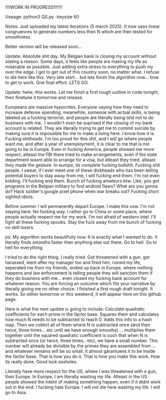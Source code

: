 !!!!WORK IN PROGRESS!!!!!!!

Useage: python3 QS.py -keysize 60

Notes: Just uploaded my latest iterations (5 march 2025). It now uses linear congruences to generate numbers less then N which are then tested for smoothness.

Better version will be released soon...


Update: Absolute shit day. My Belgian bank is closing my account without stating a reason. Some days, it feels like people are making my life as miserable as possible. Just adding extra stress to everything to push my over the edge. 
I got to get out of this country soon, no matter what. I refuse to die here like this. Very late start... but lets finish the algorithm now... time to get to work. One final effort. LETS GO.

Update: hehe, this works. Let me finish a first rough outline in code tonight, then finetune it tomorrow and release.

Europeans are massive hypocrites. Everyone saying how they need to increase defense spending, meanwhile, someone with actual skills, is being labeled as a fucking terrorist, and people are literally being told not to do business with me.. I wouldn't even be suprised if the closing of my bank account is related. They are literally trying to get me to commit suicide by making sure it is impossible for me to make a living here. I know how it is. Fucking shitheads. I'm too proud for this shit, and I will go where people want me, and after a year of unemployment, it is clear to me that is not going to be in Europe. Even in fucking America, people showed me more respect, atleast the FBI there tried to make arrangements, even if the state department wasnt able to arrange for a visa, but atleast they tried, atleast they made the gesture. In europe, its complete fucking bullshit. Fucking shit people. I swear, if I ever meet one of these dickheads who has been telling potential buyers to stay away from me, I will fucking end them. I'm not even kidding. I'll fucking end them. Bunch of fucking amateurs btw. Like, you got programs in the Belgian military to find android flaws? What are you gonna do? Hack soldier's google pixel phone when war breaks out? Fucking short sighted idiots.

Before summer I will permanently depart Europe. I make this vow. I'm not staying here. No fucking way. I rather go to China or some place, where people actually respect me for my work.
I'm not afraid of western intel. I'll fight all these fucking spooks. Stay the fuck away from me bunch of fucking no skill losers.

ps: My algorithm works beautifully now. It is exactly what I wanted to do. It literally finds smooths faster then anything else out there. Go to hell. Go to hell for everything.

I tried to do the right thing. I really tried. Got threatened with a gun, got harassed, went after my manager too and fired him, ruined my life, seperated me from my friends, ended up back in Europe, where nothing happens and law enforcement is telling people they will sanction them if they do business with me... even closed my fucking bank account for whatever reason. You are forcing an outcome which fits your narrative by literally giving me no other choice. I finished a first rough draft tonight. It works. So either tomorrow or this weekend, it will appear here on this github page. 

Here is what the next update is going to include: Calculate quadratic coefficients for each prime in the factor base. Squares them and calculates how much N needs to be subtracted to reach 0. Adds this info to a hash map. Then we collect all of them where N is subtracted once (and then twice, three times... etc until we have enough smooths) ... multiplies them together until the squared quadratic coefficient is such that when N is subtracted once (or twice, three times.. etc), we have a small number. This number will already be divisible by the primes they are assembled from ... and whatever remains will be so small, it almost garantuees it to be inside the factor base. That is  how you do it. That is how you make this work. How its really done. Good luck assholes.

Literally have more respect for the US, where I was threatened with a gun, then Europe. In Europe, I am literally wasting my life. Atleast in the US people showed the intent of making something happen, even if it didnt work out in the end. I fucking hate Europe. I will not die here wasting my life. I will go to Asia.
